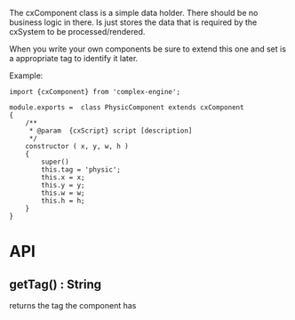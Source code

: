 The cxComponent class is a simple data holder. There should be no business logic in there. Is just stores the data that is required by the cxSystem to be processed/rendered.

When you write your own components be sure to extend this one and set is a appropriate tag to identify it later.

Example: 

    import {cxComponent} from 'complex-engine';

    module.exports =  class PhysicComponent extends cxComponent
    {
        /**
         * @param  {cxScript} script [description]
         */
        constructor ( x, y, w, h )
        {
            super()
            this.tag = 'physic';
            this.x = x;
            this.y = y;
            this.w = w;
            this.h = h;
        }
    }



# API 

## getTag() : String
returns the tag the component has
